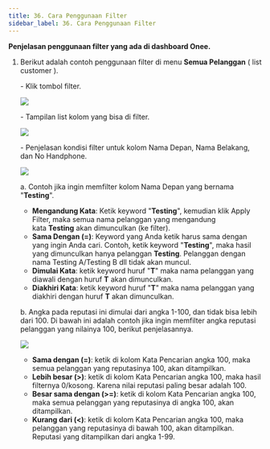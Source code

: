```yaml
---
title: 36. Cara Penggunaan Filter
sidebar_label: 36. Cara Penggunaan Filter
---
```

**Penjelasan penggunaan filter yang ada di dashboard Onee.** 

1. Berikut adalah contoh penggunaan filter di menu **Semua Pelanggan** ( list customer ).

   \-﻿ Klik tombol filter.

   ![](/img/button-filter.png)

   \-﻿ Tampilan list kolom yang bisa di filter.

   ![](/img/tampilan-list-filter.png)

   \-﻿ Penjelasan kondisi filter untuk kolom Nama Depan, Nama Belakang, dan No Handphone.

   ![](/img/list-kondisi-filter.png)

   a. Contoh jika ingin memfilter kolom Nama Depan yang bernama "**Testing**".

   * **M﻿engandung Kata**: K﻿etik keyword "**Testing**", kemudian klik Apply Filter, maka semua nama pelanggan yang mengandung kata **Testing** akan dimunculkan (ke filter).
   * **S﻿ama Dengan (=)**: Keyword yang Anda ketik harus sama dengan yang ingin Anda cari. Contoh, ketik keyword "**Testing**", maka hasil yang dimunculkan hanya pelanggan **Testing**. Pelanggan dengan nama Testing A/Testing B dll tidak akan muncul.
   * **D﻿imulai Kata**: ketik keyword huruf "**T**" maka nama pelanggan yang diawali dengan huruf **T** akan dimunculkan.
   * **D﻿iakhiri Kata**: ketik keyword huruf "**T**" maka nama pelanggan yang diakhiri dengan huruf **T** akan dimunculkan.

   b﻿. Angka pada reputasi ini dimulai dari angka 1-100, dan tidak bisa lebih dari 100. Di bawah ini adalah contoh jika ingin memfilter angka reputasi pelanggan yang nilainya 100, berikut penjelasannya.

   ![](/img/filter-kolom-reputasi.png)

   * **S﻿ama dengan (=)**: ketik di kolom Kata Pencarian angka 100, maka semua pelanggan yang reputasinya 100, akan ditampilkan.
   * **L﻿ebih besar (>)**: ketik di kolom Kata Pencarian angka 100, maka hasil filternya 0/kosong. Karena nilai reputasi paling besar adalah 100.
   * **B﻿esar sama dengan (>=)**: ketik di kolom Kata Pencarian angka 100, maka semua pelanggan yang reputasinya di angka 100, akan ditampilkan. 
   * **K﻿urang dari (<)**: ketik di kolom Kata Pencarian angka 100, maka pelanggan yang reputasinya di bawah 100, akan ditampilkan. Reputasi yang ditampilkan dari angka 1-99.